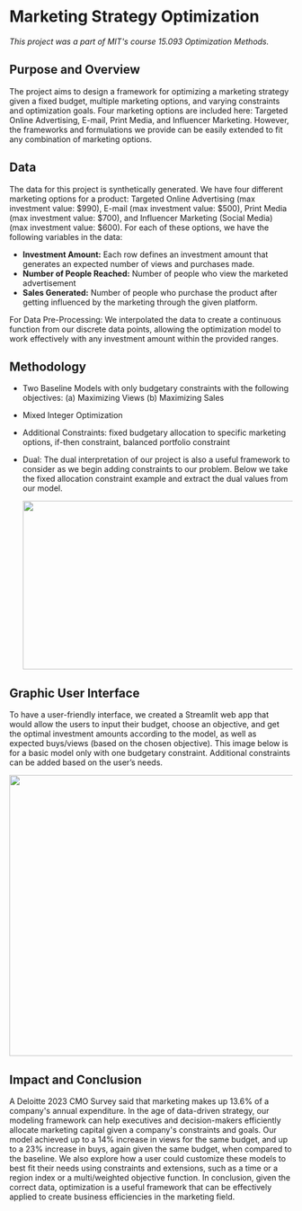 # Marketing Strategy Optimization

*This project was a part of MIT's course 15.093 Optimization Methods.*

## Purpose and Overview
The project aims to design a framework for optimizing a marketing strategy given a fixed budget, multiple marketing options, and varying constraints and optimization goals. Four marketing options are included here: Targeted Online Advertising, E-mail, Print Media, and Influencer Marketing. However, the frameworks and formulations we provide can be easily extended to fit any combination of marketing options.

## Data
The data for this project is synthetically generated. We have four different marketing options for a product: Targeted Online Advertising (max investment value: $990), E-mail (max investment value: $500), Print Media (max investment value: $700), and Influencer Marketing (Social Media) (max investment value: $600). For each of these options, we have the following variables in the data: 

- **Investment Amount:** Each row defines an investment amount that generates an expected number of views and purchases made. 
- **Number of People Reached:** Number of people who view the marketed advertisement
- **Sales Generated:** Number of people who purchase the product after getting influenced by the marketing through the given platform. 

For Data Pre-Processing: We interpolated the data to create a continuous function from our discrete data points, allowing the optimization model to work effectively with any investment amount within the provided ranges. 

## Methodology
- Two Baseline Models with only budgetary constraints with the following objectives: (a) Maximizing Views (b) Maximizing Sales
- Mixed Integer Optimization
- Additional Constraints: fixed budgetary allocation to specific marketing options, if-then constraint, balanced portfolio constraint
- Dual: The dual interpretation of our project is also a useful framework to consider as we begin adding constraints to our problem. Below we take the fixed allocation constraint example and extract the dual values from our model.

    <img width="850" height="300" src="https://github.com/Sanya-Chauhan/Optimizing_Marketing_Strategies/assets/116647771/144982ae-e744-465a-b880-f471be6749b8">


## Graphic User Interface
To have a user-friendly interface, we created a Streamlit web app that would allow the users to input their budget, choose an objective, and get the optimal investment amounts according to the model, as well as expected buys/views (based on the chosen objective). This image below is for a basic model only with one budgetary constraint. Additional constraints can be added based on the user’s needs.

<img width="850" height="500" src="https://github.com/Sanya-Chauhan/Optimizing_Marketing_Strategies/assets/116647771/5af744e7-c421-434b-aacd-abe47a20f817">

## Impact and Conclusion
A Deloitte 2023 CMO Survey said that marketing makes up 13.6% of a company's annual expenditure. In the age of data-driven strategy, our modeling framework can help executives and decision-makers efficiently allocate marketing capital given a company's constraints and goals. Our model achieved up to a 14% increase in views for the same budget, and up to a 23% increase in buys, again given the same budget, when compared to the baseline. We also explore how a user could customize these models to best fit their needs using constraints and extensions, such as a time or a region index or a multi/weighted objective function. In conclusion, given the correct data, optimization is a useful framework that can be effectively applied to create business efficiencies in the marketing field. 

<!-- 
## For more details
Read the project report and presentation [here](https://drive.google.com/drive/folders/1InYuiOKOBdG6bBBSrPYW0WcpqTlEn5uc?usp=sharing).
-->
